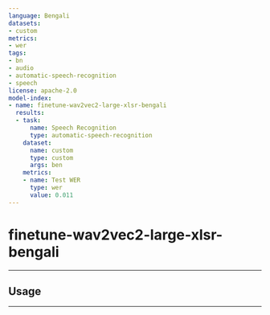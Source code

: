 ```yaml
---
language: Bengali
datasets:
- custom
metrics:
- wer
tags:
- bn
- audio
- automatic-speech-recognition
- speech
license: apache-2.0
model-index:
- name: finetune-wav2vec2-large-xlsr-bengali
  results:
  - task:
      name: Speech Recognition
      type: automatic-speech-recognition
    dataset:
      name: custom
      type: custom
      args: ben
    metrics:
    - name: Test WER
      type: wer
      value: 0.011
---
```

 # finetune-wav2vec2-large-xlsr-bengali
***
## Usage
***